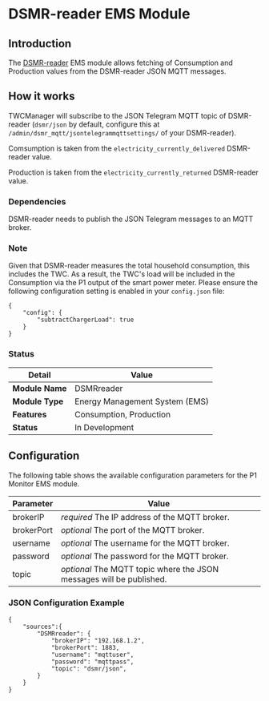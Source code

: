 # DSMR-reader EMS Module

## Introduction

The [DSMR-reader](https://github.com/dsmrreader/dsmr-reader) EMS module allows fetching of Consumption and Production values from the DSMR-reader JSON MQTT messages.

## How it works

TWCManager will subscribe to the JSON Telegram MQTT topic of DSMR-reader (`dsmr/json` by default, configure this at `/admin/dsmr_mqtt/jsontelegrammqttsettings/` of your DSMR-reader).

Comsumption is taken from the `electricity_currently_delivered` DSMR-reader value.

Production is taken from the `electricity_currently_returned` DSMR-reader value.

### Dependencies

DSMR-reader needs to publish the JSON Telegram messages to an MQTT broker.

### Note

Given that DSMR-reader measures the total household consumption, this includes the TWC. As a result, the TWC's load will be included in the  Consumption via the P1 output of the smart power meter. Please ensure the following configuration setting is enabled in your `config.json` file:

```
{
    "config": {
        "subtractChargerLoad": true
    }
}
```

### Status

| Detail          | Value                          |
| --------------- | ------------------------------ |
| **Module Name** | DSMRreader                     |
| **Module Type** | Energy Management System (EMS) |
| **Features**    | Consumption, Production        |
| **Status**      | In Development                 |

## Configuration

The following table shows the available configuration parameters for the P1 Monitor EMS module.

| Parameter   | Value         |
| ----------- | ------------- |
| brokerIP    | *required* The IP address of the MQTT broker. |
| brokerPort  | *optional* The port of the MQTT broker. |
| username    | *optional* The username for the MQTT broker. |
| password    | *optional* The password for the MQTT broker. |
| topic       | *optional* The MQTT topic where the JSON messages will be published. |

### JSON Configuration Example

```
{
    "sources":{
        "DSMRreader": {
            "brokerIP": "192.168.1.2",
            "brokerPort": 1883,
            "username": "mqttuser",
            "password": "mqttpass",
            "topic": "dsmr/json",
        }
    }
}
```
